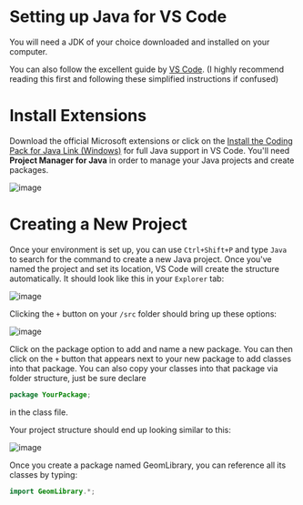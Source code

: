 # Setting up Java for VS Code

You will need a JDK of your choice downloaded and installed on your computer.

You can also follow the excellent guide by [VS Code](https://code.visualstudio.com/docs/java/java-tutorial). (I highly recommend reading this first and following these simplified instructions if confused)

# Install Extensions

Download the official Microsoft extensions or click on the [Install the Coding Pack for Java Link (Windows)](https://aka.ms/vscode-java-installer-win) for full Java support in VS Code. You'll need **Project Manager for Java** in order to manage your Java projects and create packages.

![image](https://github.com/njmaysonet/cgeom-java-vscode-setup/assets/13139001/c70169bf-a0c1-4ea1-bcd9-71a312ab6b80)

# Creating a New Project

Once your environment is set up, you can use `Ctrl+Shift+P` and type `Java` to search for the command to create a new Java project. Once you've named the project and set its location, VS Code will create the structure automatically. It should look like this in your `Explorer` tab:

![image](https://github.com/njmaysonet/cgeom-java-vscode-setup/assets/13139001/578180a5-acb8-4525-a3b8-9380df8ab734)

Clicking the `+` button on your `/src` folder should bring up these options:

![image](https://github.com/njmaysonet/cgeom-java-vscode-setup/assets/13139001/b76744e0-e2ea-428f-afc9-cc33921f539c)

Click on the package option to add and name a new package. You can then click on the `+` button that appears next to your new package to add classes into that package. You can also copy your classes into that package via folder structure, just be sure declare 

```Java 
package YourPackage;
``` 

in the class file.

Your project structure should end up looking similar to this:

![image](https://github.com/njmaysonet/cgeom-java-vscode-setup/assets/13139001/99c42e5f-42ba-4a6c-8fa1-b7dc14c896ef)

Once you create a package named GeomLibrary, you can reference all its classes by typing:

```Java
import GeomLibrary.*;
```
